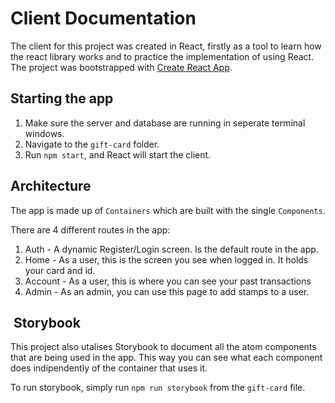 # Client Documentation

The client for this project was created in React, firstly as a tool to learn how the react library works and to practice the implementation of using React. The project was bootstrapped with [Create React App](https://github.com/facebook/create-react-app).

## Starting the app

1. Make sure the server and database are running in seperate terminal windows.
2. Navigate to the `gift-card` folder.
3. Run `npm start`, and React will start the client.

## Architecture

The app is made up of `Containers` which are built with the single `Components`.

There are 4 different routes in the app:

1. Auth - A dynamic Register/Login screen. Is the default route in the app.
2. Home - As a user, this is the screen you see when logged in. It holds your card and id.
3. Account - As a user, this is where you can see your past transactions
4. Admin - As an admin, you can use this page to add stamps to a user.

##  Storybook

This project also utalises Storybook to document all the atom components that are being used in the app. This way you can see what each component does indipendently of the container that uses it.

To run storybook, simply run `npm run storybook` from the `gift-card` file.
